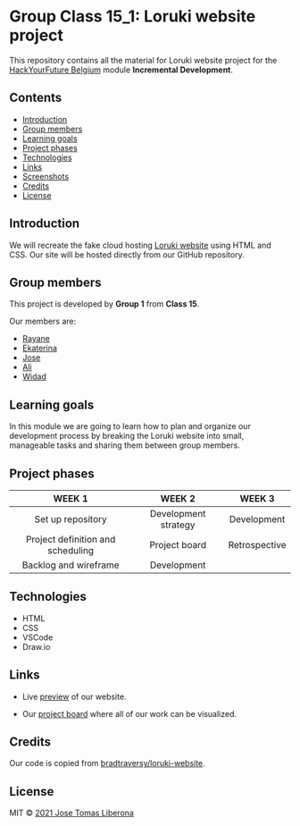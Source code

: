 # Group Class 15_1: Loruki website project

This repository contains all the material for Loruki website project for the [HackYourFuture Belgium](https://hackyourfuture.be/) module **Incremental Development**.

## Contents

  - [Introduction](#introduction)
  - [Group members](#group-members)
  - [Learning goals](#learning-goals)
  - [Project phases](#project-phases)
  - [Technologies](#technologies)
  - [Links](#links)
  - [Screenshots](#screenshots)
  - [Credits](#credits)
  - [License](#license)

## Introduction

We will recreate the fake cloud hosting [Loruki website](https://github.com/bradtraversy/loruki-website) using HTML and CSS.
Our site will be hosted directly from our GitHub repository.

## Group members

This project is developed by **Group 1** from **Class 15**.

Our members are:

-  [Rayane](https://github.com/rayanejsilva)
-  [Ekaterina](https://github.com/katsmamina)
-  [Jose](https://github.com/JTLiberona)
-  [Ali](https://github.com/AliAbouteir)
-  [Widad](https://github.com/wadiawadia)

## Learning goals

In this module we are going to learn how to plan and organize our development process by breaking the Loruki website into small, manageable tasks and sharing them between group members.

## Project phases

|            **WEEK 1**             |      **WEEK 2**      |  **WEEK 3**   |
| :-------------------------------: | :------------------: | :-----------: |
|         Set up repository         | Development strategy |  Development  |
| Project definition and scheduling |    Project board     | Retrospective |
|       Backlog and wireframe       |     Development      |               |

## Technologies

-  HTML
-  CSS
-  VSCode
-  Draw.io

## Links

-  Live [preview](https://jtliberona.github.io/loruki-website/) of our website.

-  Our [project board](https://github.com/JTLiberona/loruki-website/projects/1) where all of our work can be visualized.


## Credits

Our code is copied from [bradtraversy/loruki-website](https://github.com/bradtraversy/loruki-website).


## License

MIT © [2021 Jose Tomas Liberona](https://github.com/JTLiberona/loruki-website/blob/main/LICENSE)
